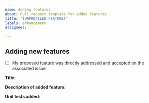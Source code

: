 ```yaml
---
name: Adding features
about: Pull request template for added features
title: "[UNPROFILED FEATURE]"
labels: enhancement
assignees: ''

---
```


## Adding new features

- [ ] My proposed feature was directly addressed and accepted on the associated issue.

**Title**:

**Description of added feature**:

**Unit tests added**:
